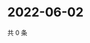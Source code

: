 # 2022-06-02

共 0 条

<!-- BEGIN WEIBO -->
<!-- 最后更新时间 Thu Jun 02 2022 02:21:07 GMT+0800 (China Standard Time) -->

<!-- END WEIBO -->

